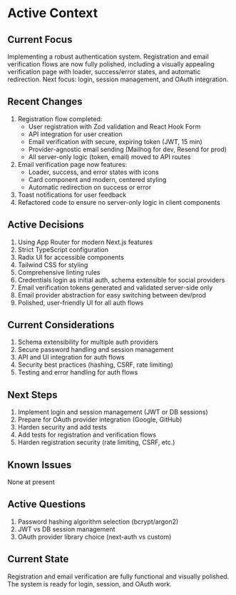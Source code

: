 # Active Context

## Current Focus

Implementing a robust authentication system. Registration and email verification flows are now fully polished, including a visually appealing verification page with loader, success/error states, and automatic redirection. Next focus: login, session management, and OAuth integration.

## Recent Changes

1. Registration flow completed:
   - User registration with Zod validation and React Hook Form
   - API integration for user creation
   - Email verification with secure, expiring token (JWT, 15 min)
   - Provider-agnostic email sending (Mailhog for dev, Resend for prod)
   - All server-only logic (token, email) moved to API routes
2. Email verification page now features:
   - Loader, success, and error states with icons
   - Card component and modern, centered styling
   - Automatic redirection on success or error
3. Toast notifications for user feedback
4. Refactored code to ensure no server-only logic in client components

## Active Decisions

1. Using App Router for modern Next.js features
2. Strict TypeScript configuration
3. Radix UI for accessible components
4. Tailwind CSS for styling
5. Comprehensive linting rules
6. Credentials login as initial auth, schema extensible for social providers
7. Email verification tokens generated and validated server-side only
8. Email provider abstraction for easy switching between dev/prod
9. Polished, user-friendly UI for all auth flows

## Current Considerations

1. Schema extensibility for multiple auth providers
2. Secure password handling and session management
3. API and UI integration for auth flows
4. Security best practices (hashing, CSRF, rate limiting)
5. Testing and error handling for auth flows

## Next Steps

1. Implement login and session management (JWT or DB sessions)
2. Prepare for OAuth provider integration (Google, GitHub)
3. Harden security and add tests
4. Add tests for registration and verification flows
5. Harden registration security (rate limiting, CSRF, etc.)

## Known Issues

None at present

## Active Questions

1. Password hashing algorithm selection (bcrypt/argon2)
2. JWT vs DB session management
3. OAuth provider library choice (next-auth vs custom)

## Current State

Registration and email verification are fully functional and visually polished. The system is ready for login, session, and OAuth work.
